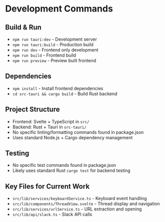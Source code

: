 # Development Commands

## Build & Run
- `npm run tauri:dev` - Development server
- `npm run tauri:build` - Production build
- `npm run dev` - Frontend only development
- `npm run build` - Frontend build
- `npm run preview` - Preview built frontend

## Dependencies
- `npm install` - Install frontend dependencies
- `cd src-tauri && cargo build` - Build Rust backend

## Project Structure
- Frontend: Svelte + TypeScript in `src/`
- Backend: Rust + Tauri in `src-tauri/`
- No specific linting/formatting commands found in package.json
- Uses standard Node.js + Cargo dependency management

## Testing
- No specific test commands found in package.json
- Likely uses standard Rust `cargo test` for backend testing

## Key Files for Current Work
- `src/lib/services/keyboardService.ts` - Keyboard event handling
- `src/lib/components/ThreadView.svelte` - Thread display and navigation
- `src/lib/services/urlService.ts` - URL extraction and opening
- `src/lib/api/slack.ts` - Slack API calls